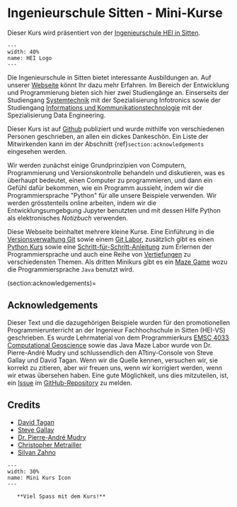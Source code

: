 # Ingenieurschule Sitten - Mini-Kurse

Dieser Kurs wird präsentiert von der [Ingenieurschule HEI in Sitten](https://hevs.ch).

```{figure} img/hei-defr.svg
---
width: 40%
name: HEI Logo
---
```

Die Ingenieurschule in Sitten bietet interessante Ausbildungen an. Auf unserer [Webseite](https://www.hevs.ch/de) könnt Ihr dazu mehr Erfahren. Im Bereich der Entwicklung und Programmierung bieten sich hier zwei Studiengänge an. Einserseits der Studiengang [Systemtechnik](https://www.hevs.ch/de/Hochschule/hochschule-fur-ingenieurwissenschaften/systemtechnik/bachelorausbildung-in-systemtechnik-200051/) mit der Spezialisierung Infotronics sowie der Studiengang [Informations und Kommunikationstechnologie](https://www.hevs.ch/de/Hochschule/hochschule-fur-ingenieurwissenschaften/informatik-und-kommunikationssysteme/bachelorausbildung-in-informatik-und-kommunikationssysteme-201140/) mit der Spezialisierung Data Engineering.

Dieser Kurs ist auf [Github](https://github.com/tschinz/python-minicourse) publiziert und wurde mithilfe von verschiedenen Personen geschrieben, an allen ein dickes Dankeschön. Ein Liste der Mitwirkenden kann im der Abschnitt {ref}`section:acknowledgements` eingesehen werden.

Wir werden zunächst einige Grundprinzipien von Computern, Programmierung und Versionskontrolle behandeln und diskutieren, was es überhaupt bedeutet, einen Computer zu programmieren, und dann ein Gefühl dafür bekommen, wie ein Programm aussieht, indem wir die Programmiersprache "Python" für alle unsere Beispiele verwenden. Wir werden grösstenteils online arbeiten, indem wir die Entwicklungsumgebgung Jupyter benutzten und mit dessen Hilfe Python als elektronisches *Notizbuch* verwenden.

Diese Webseite beinhaltet mehrere kleine Kurse. Eine Einführung in die [Versionsverwaltung Git](git/intro/00-intro) sowie einem [Git Labor](git/lab/00-intro), zusätzlich gibt es einen [Python Kurs](python/intro/00-intro) sowie eine [Schritt-für-Schritt-Anleitung](python/lab/00-intro) zum Erlernen der Programmiersprache und auch eine Reihe von [Vertiefungen](python/advanced/00-intro) zu verschiedensten Themen. Als dritten Minikurs gibt es ein [Maze Game](java/maze/00-intro) wozu die Programmiersprache `Java` benutzt wird.

(section:acknowledgements)=
## Acknowledgements

Dieser Text und die dazugehörigen Beispiele wurden für den promotionellen Programmierunterricht an der Ingenieur Fachhochschule in Sitten (HEI-VS) geschrieben. Es wurde Lehrmaterial von dem Programmierkurs [EMSC 4033 Computational Geoscience](https://anu-rses-education.github.io/EMSC-4033/FrontPage.html) sowie das Java Maze Labor wurde von Dr. Pierre-André Mudry und schlussendlich den ATtiny-Console von Steve Gallay und David Tagan. Wenn wir die Quelle kennen, versuchen wir, sie korrekt zu zitieren, aber wir freuen uns, wenn wir korrigiert werden, wenn wir etwas übersehen haben. Eine gute Möglichkeit, uns dies mitzuteilen, ist, ein [Issue](https://github.com/tschinz/hei-minicourse/issues) im [GitHub-Repository](https://github.com/tschinz/hei-minicourse/issues) zu melden.

## Credits
* [David Tagan](https://people.hes-so.ch/fr/profile/david.tagan)
* [Steve Gallay](https://people.hes-so.ch/fr/profile/steve.gallay)
* [Dr. Pierre-André Mudry](https://people.hes-so.ch/fr/profile/pierrean.mudry)
* [Christopher Metrailler](https://people.hes-so.ch/fr/profile/christop.metraill)
* [Silvan Zahno](https://people.hes-so.ch/fr/profile/silvan.zahno)

```{figure} img/mini-course.svg
---
width: 30%
name: Mini Kurs Icon
---
```

```{important}
   **Viel Spass mit dem Kurs!**
```
